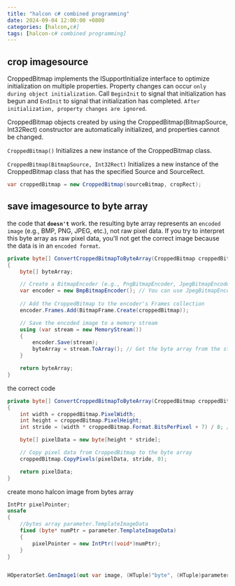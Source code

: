 ```yaml
---
title: "halcon c# combined programming"
date: 2024-09-04 12:00:00 +0800
categories: [halcon,c#]
tags: [halcon-c# combined programming]
---
```


## crop imagesource

CroppedBitmap implements the ISupportInitialize interface to optimize initialization on multiple properties. Property changes can occur `only during object initialization`. Call `BeginInit` to signal that initialization has begun and `EndInit` to signal that initialization has completed. `After initialization, property changes are ignored`.

CroppedBitmap objects created by using the CroppedBitmap(BitmapSource, Int32Rect) constructor are automatically initialized, and properties cannot be changed.

`CroppedBitmap()`
Initializes a new instance of the CroppedBitmap class.

`CroppedBitmap(BitmapSource, Int32Rect)`
Initializes a new instance of the CroppedBitmap class that has the specified Source and SourceRect.

```c#
var croppedBitmap = new CroppedBitmap(sourceBitmap, cropRect);
```

## save imagesource to byte array

the code that **`doesn't`** work.  the resulting byte array represents an `encoded image` (e.g., BMP, PNG, JPEG, etc.), not raw pixel data. If you try to interpret this byte array as raw pixel data, you'll not get the correct image because the data is in an `encoded format`.

```c#
private byte[] ConvertCroppedBitmapToByteArray(CroppedBitmap croppedBitmap)
{
    byte[] byteArray;

    // Create a BitmapEncoder (e.g., PngBitmapEncoder, JpegBitmapEncoder)
    var encoder = new BmpBitmapEncoder(); // You can use JpegBitmapEncoder, etc.
    
    // Add the CroppedBitmap to the encoder's Frames collection
    encoder.Frames.Add(BitmapFrame.Create(croppedBitmap));

    // Save the encoded image to a memory stream
    using (var stream = new MemoryStream())
    {
        encoder.Save(stream);
        byteArray = stream.ToArray(); // Get the byte array from the stream
    }

    return byteArray;
}
```

the correct code
```c#
private byte[] ConvertCroppedBitmapToByteArray(CroppedBitmap croppedBitmap)
{
    int width = croppedBitmap.PixelWidth;
    int height = croppedBitmap.PixelHeight;
    int stride = (width * croppedBitmap.Format.BitsPerPixel + 7) / 8; // Calculate stride

    byte[] pixelData = new byte[height * stride];

    // Copy pixel data from CroppedBitmap to the byte array
    croppedBitmap.CopyPixels(pixelData, stride, 0);

    return pixelData;
}
```

create mono halcon image from bytes array

```c#
IntPtr pixelPointer;
unsafe
{
    //bytes array parameter.TemplateImageData
    fixed (byte* numPtr = parameter.TemplateImageData)
    {
        pixelPointer = new IntPtr((void*)numPtr);
    }
}


HOperatorSet.GenImage1(out var image, (HTuple)"byte", (HTuple)parameter.TemplateImageWidth, (HTuple)parameter.TemplateImageHeight,  pixelPointer);
```
